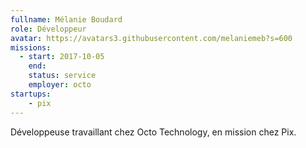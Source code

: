 ```yaml
---
fullname: Mélanie Boudard
role: Développeur
avatar: https://avatars3.githubusercontent.com/melaniemeb?s=600
missions:
  - start: 2017-10-05
    end:
    status: service
    employer: octo
startups:
    - pix
---
```


Développeuse travaillant chez Octo Technology, en mission chez Pix.
